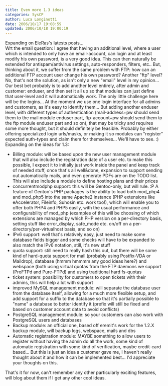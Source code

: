 ```yaml
---
title: Even more 1.3 ideas
categories: SysCP
author: Luca Longinotti
date: 2006/10/17 19:08:59
updated: 2006/10/18 19:00:19
---
```

Expanding on EleRas's latests posts...  
Wrt the email question: I agree that having an additional level, where a user which is intended to only have
an email-account, can login and at least modify his own password, is a very good idea. This can then naturally
be extended for antispam/antivirus settings, auto-responders, filters, etc.. But, thinking about it, we suffer
from the same problem with FTP: how can an additional FTP account user change his own password? Another "ftp"
level? No, that's not the solution, as isn't only a new "email" level in my opinion...  
Our best bet probably is to add another level entirely, after admin and customer: enduser, and then set it all
up so that modules can just define that user-level and it will automatically work. The only little challenge
here will be the logins... At the moment we use one login interface for all admins and customers, as it's easy
to identify them... But adding another enduser level, with different types of authentication (mail-address+pw
should send them to the mail module enduser part, ftp-account+pw should send them to the ftp module enduser part
and so on), that may be tricky and requires some more thought, but it should definitely be feasible. Probably
by either offering specialized login urls/masks, or making it so modules can "register" expected auth-types and
claim them for themselves... We'll have to see. :)  
Expanding on the ideas for 1.3:

* Billing module: will be based upon the new user management module that will also include the registration
  date of a user etc. to make this possible, I expect it to initially just work inside the panel and keep track
  of needed stuff, once that's all well&done, expansion to support sending out automatically mails, and even
  generate PDFs are on the TODO list. This will also include a module to define hosting plans and their prices
* concurrentmodphp support: this will be Gentoo-only, but will rule. :P A feature of Gentoo's PHP packages is
  the ability to load  both mod_php4 and mod_php5 into the same Apache2 instance (PHP extensions like eAccelerator,
  Fileinfo, Suhosin etc. work too!), which will enable you to offer both PHP4 and PHP5 easily, with the usual
  performance and configurability of mod_php (examples of this will be choosing of which extensions are managed
  by which PHP version on a per-directory basis, setting stuff like error_display, safe_mode etc. on/off on a
  per-directory/per-virtualhost basis, and so on)
* IPv6 support: well that's relatively easy, just need to make some database fields bigger and some checks will
  have to be expanded to also match the IPv6 notation, still, it's new stuff
* quota support: still need to really hash this out, but there will be some kind of hard-quota support for mail
  (probably using Postfix-VDA or Maildrop), database (hmmm hmmmm any good ideas here?) and webspace (both using
  virtual quotas from the FTP daemons we support (ProFTPd and Pure-FTPd) and using traditional hard fs-quotas
* ticket system: possibility for customers to open tickets with their admins, this will help a lot with support
* improved MySQL management module: will separate the database user from the database itself, allowing for a
  much more flexible setup, and add support for a suffix to the database so that it's partially possible to
  "name" a database to better identify it (prefix will still be fixed and based on customer account data to
  avoid conflicts)
* PostgreSQL management module: so your customers can also work with PostgreSQL users and databases
* Backup module: an official one, based off eremit's work for the 1.2.X backup module, will backup logs,
  webspace, mails and dbs
* Automatic registration module: MAYBE something to allow users to register without having the admin do all the
  work, some kind of automatic registration with some kind of verification, maybe credit-card based... But this
  is just an idea a customer gave me, I haven't really thought about it and how it can be implemented best...
  I'd appreciate your thoughts on this.

That's it for now, can't remember any other particularly exciting features, will blog about them if I get any other cool ideas.

